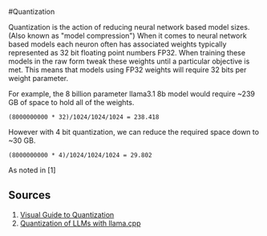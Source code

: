 #Quantization

Quantization is the action of reducing neural network based model sizes. (Also known as "model compression")
When it comes to neural network based models each neuron often has associated weights typically represented as 32 bit floating point numbers FP32.
When training these models in the raw form tweak these weights until a particular objective is met.
This means that models using FP32 weights will require 32 bits per weight parameter.

For example, the 8 billion parameter llama3.1 8b model would require ~239 GB of space to hold all of the weights.

```
(8000000000 * 32)/1024/1024/1024 = 238.418
```

However with 4 bit quantization, we can reduce the required space down to  ~30 GB.

```
(8000000000 * 4)/1024/1024/1024 = 29.802
```

As noted in [1] 

## Sources
 1. [Visual Guide to Quantization](https://www.maartengrootendorst.com/blog/quantization/)
 2. [Quantization of LLMs with llama.cpp](https://medium.com/@ingridwickstevens/quantization-of-llms-with-llama-cpp-9bbf59deda35)
